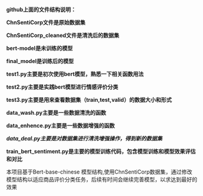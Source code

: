 **github上面的文件结构说明：**

**ChnSentiCorp文件是原始数据集**

**ChnSentiCorp_cleaned文件是清洗后的数据集**

**bert-model是未训练的模型**

**final_model是训练后的模型**

**test1.py主要是初次使用bert模型，熟悉一下相关函数用法**

**test2.py主要是实践bert模型进行情感评价分类**

**test3.py主要是用来查看数据集（train,test,valid）的数据大小和形式**

**data_wash.py主要是一些数据清洗的函数**

**data_enhence.py主要是一些数据增强的函数**

***data_deal.py主要是对数据集进行清洗增强操作，得到新的数据集***

**train_bert_sentiment.py是主要的模型训练代码，包含模型训练和模型效果评估和对比**

本项目基于Bert-base-chinese 模型结构,使用ChnSentiCorp数据集，通过修改模型结构以适应商品评价分类任务，后续有时间会继续完善模型，以求达到最好的效果
